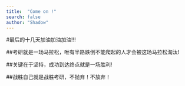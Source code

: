 ```yaml
---
title:  "Come on !"
search: false
author: "Shadow"
---
```

#最后的十几天加油加油加油!!!

##考研就是一场马拉松，唯有半路跌倒不能爬起的人才会被这场马拉松淘汰!

##关键在于坚持，成功到达终点就是一场胜利!

##战胜自己就是战胜考研，不抛弃！不放弃！

